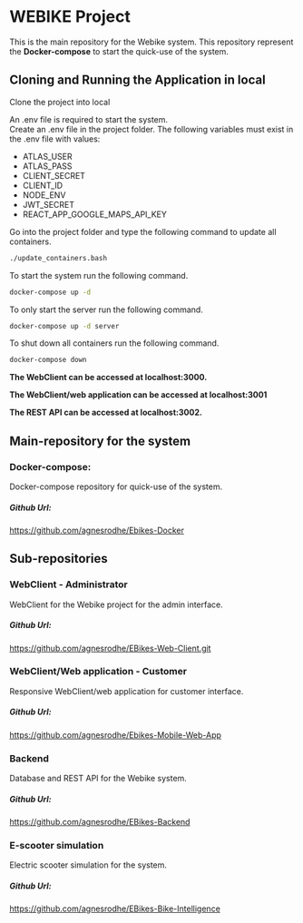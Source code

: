 # WEBIKE Project
This is the main repository for the Webike system. This repository represent the **Docker-compose** to start the quick-use of the system. 
## Cloning and Running the Application in local
Clone the project into local

An .env file is required to start the system.  
Create an .env file in the project folder. The following variables must exist in the .env file with values:
- ATLAS_USER
- ATLAS_PASS
- CLIENT_SECRET
- CLIENT_ID
- NODE_ENV
- JWT_SECRET
- REACT_APP_GOOGLE_MAPS_API_KEY

Go into the project folder and type the following command to update all containers.
```bash
./update_containers.bash
```

To start the system run the following command. 
```bash
docker-compose up -d
```
To only start the server run the following command.
```bash
docker-compose up -d server
```

To shut down all containers run the following command.
```bash
docker-compose down
```

**The WebClient can be accessed at localhost:3000.**

**The WebClient/web application can be accessed at localhost:3001**

**The REST API can be accessed at localhost:3002.**

## Main-repository for the system
### Docker-compose:
Docker-compose repository for quick-use of the system. 
##### Github Url:
https://github.com/agnesrodhe/Ebikes-Docker
## Sub-repositories
### WebClient - Administrator
WebClient for the Webike project for the admin interface.
##### Github Url:
https://github.com/agnesrodhe/EBikes-Web-Client.git
### WebClient/Web application - Customer
Responsive WebClient/web application for customer interface.
##### Github Url:
https://github.com/agnesrodhe/Ebikes-Mobile-Web-App
### Backend
Database and REST API for the Webike system.
##### Github Url:
https://github.com/agnesrodhe/EBikes-Backend
### E-scooter simulation
Electric scooter simulation for the system.
##### Github Url:
https://github.com/agnesrodhe/EBikes-Bike-Intelligence